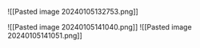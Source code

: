 
![[Pasted image 20240105132753.png]]

![[Pasted image 20240105141040.png]]
![[Pasted image 20240105141051.png]]
